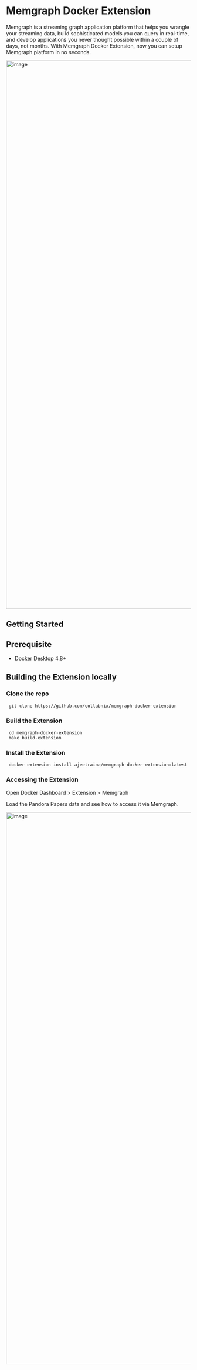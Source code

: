 # Memgraph Docker Extension

Memgraph is a streaming graph application platform that helps you wrangle your streaming data, build sophisticated models you can query in real-time, and develop applications you never thought possible within a couple of days, not months. With Memgraph Docker Extension, now you can setup Memgraph platform in no seconds.


<img width="1492" alt="image" src="https://user-images.githubusercontent.com/313480/208896008-6d0d40ce-65e3-4074-86bc-7926ceb03da0.png">




## Getting Started

## Prerequisite

- Docker Desktop 4.8+

## Building the Extension locally

### Clone the repo

```
 git clone https://github.com/collabnix/memgraph-docker-extension
```

### Build the Extension

```
 cd memgraph-docker-extension
 make build-extension
```

### Install the Extension

```
 docker extension install ajeetraina/memgraph-docker-extension:latest
```

### Accessing the Extension

Open Docker Dashboard > Extension > Memgraph

Load the Pandora Papers data and see how to access it via Memgraph.

<img width="1501" alt="image" src="https://user-images.githubusercontent.com/313480/208895248-d8aee07e-8bb5-4a04-9378-327a03114fa8.png">
